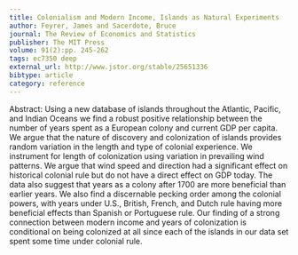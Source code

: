 ```yaml
---
title: Colonialism and Modern Income, Islands as Natural Experiments
author: Feyrer, James and Sacerdote, Bruce
journal: The Review of Economics and Statistics
publisher: The MIT Press
volume: 91(2):pp. 245-262
tags: ec7350 deep
external_url: http://www.jstor.org/stable/25651336
bibtype: article
category: reference
---
```

Abstract: Using a new database of islands throughout the Atlantic, Pacific, and Indian Oceans we find a robust positive relationship between the number of years spent as a European colony and current GDP per capita. We argue that the nature of discovery and colonization of islands provides random variation in the length and type of colonial experience. We instrument for length of colonization using variation in prevailing wind patterns. We argue that wind speed and direction had a significant effect on historical colonial rule but do not have a direct effect on GDP today. The data also suggest that years as a colony after 1700 are more beneficial than earlier years. We also find a discernable pecking order among the colonial powers, with years under U.S., British, French, and Dutch rule having more beneficial effects than Spanish or Portuguese rule. Our finding of a strong connection between modern income and years of colonization is conditional on being colonized at all since each of the islands in our data set spent some time under colonial rule.
